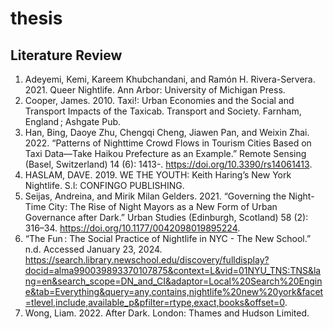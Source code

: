 # thesis

## Literature Review
1. Adeyemi, Kemi, Kareem Khubchandani, and Ramón H. Rivera-Servera. 2021. Queer Nightlife. Ann Arbor: University of Michigan Press.
2. Cooper, James. 2010. Taxi!: Urban Economies and the Social and Transport Impacts of the Taxicab. Transport and Society. Farnham, England ; Ashgate Pub.
3. Han, Bing, Daoye Zhu, Chengqi Cheng, Jiawen Pan, and Weixin Zhai. 2022. “Patterns of Nighttime Crowd Flows in Tourism Cities Based on Taxi Data—Take Haikou Prefecture as an Example.” Remote Sensing (Basel, Switzerland) 14 (6): 1413-. https://doi.org/10.3390/rs14061413.
4. HASLAM, DAVE. 2019. WE THE YOUTH: Keith Haring’s New York Nightlife. S.l: CONFINGO PUBLISHING.
5. Seijas, Andreina, and Mirik Milan Gelders. 2021. “Governing the Night-Time City: The Rise of Night Mayors as a New Form of Urban Governance after Dark.” Urban Studies (Edinburgh, Scotland) 58 (2): 316–34. https://doi.org/10.1177/0042098019895224.
6. “The Fun : The Social Practice of Nightlife in NYC - The New School.” n.d. Accessed January 23, 2024. https://search.library.newschool.edu/discovery/fulldisplay?docid=alma990039893370107875&context=L&vid=01NYU_TNS:TNS&lang=en&search_scope=DN_and_CI&adaptor=Local%20Search%20Engine&tab=Everything&query=any,contains,nightlife%20new%20york&facet=tlevel,include,available_p&pfilter=rtype,exact,books&offset=0.
7. Wong, Liam. 2022. After Dark. London: Thames and Hudson Limited.
